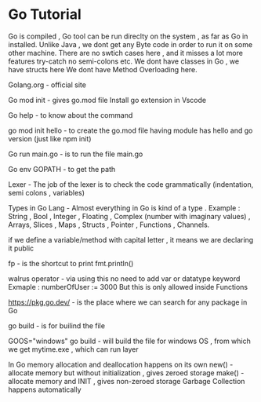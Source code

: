 # Go Tutorial

Go is compiled , Go tool can be run direclty on the system , as far as Go in installed.
Unlike Java , we dont get any Byte code in order to run it on some other machine.
There are no swtich cases here , and it misses a lot more features try-catch no semi-colons etc.
We dont have classes in Go , we have structs here
We dont have Method Overloading here.

Golang.org - official site

Go mod init - gives go.mod file 
Install go extension in Vscode 

Go help <command> - to know about the command

go mod init hello - to create the go.mod file having module has hello and go version (just like npm init)

Go run main.go - is to run the file main.go

Go env GOPATH - to get the path 

Lexer - The job of the lexer is to check the code grammatically (indentation, semi colons , variables)

Types in Go Lang - Almost everything in Go is kind of a type . Example : String , Bool , Integer , Floating , Complex (number with imaginary values) , Arrays, Slices , Maps , Structs , Pointer , Functions , Channels.

if we define a variable/method with capital letter , it means we are declaring it public 

fp - is the shortcut to print fmt.println()

walrus operator - via using this no need to add var or datatype keyword 
        Exmaple  : numberOfUser := 3000
        But this is only allowed inside Functions

https://pkg.go.dev/ - is the place where we can search for any package in Go

go build - is for builind the file

GOOS="windows" go build - will build the file for windows OS , from which we get mytime.exe , which can run layer 

In Go memory allocation and deallocation happens on its own
new() - allocate memory but without initialization , gives zeroed storage
make() - allocate memory and INIT , gives non-zeroed storage
Garbage Collection happens automatically
